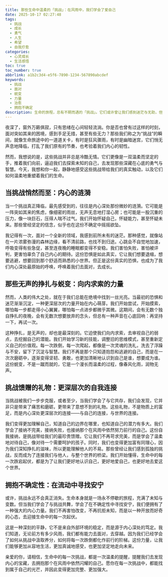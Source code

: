 ```yaml
---
title: 那些生命中温柔的「挑战」：在风雨中，我们学会了爱自己
date: 2025-10-17 02:27:48
tags:
  - 挑战
  - 成长
  - 勇气
  - 人生
  - 希望
  - 自我疗愈
categories:
  - 心灵成长
  - 生活感悟
toc: true
toc_number: true
abbrlink: a1b2c3d4-e5f6-7890-1234-567890abcdef
keywords:
  - 挑战
  - 面对
  - 蜕变
  - 力量
  - 治愈
  - 拥抱不确定
description: 生命的旅程，总有不期而遇的「挑战」。它们或许曾让我们感到迷茫与无助，但正是这些看似艰难的时刻，温柔地雕刻着我们的内心，教会我们如何更深地爱自己，如何在风雨中找到前行的力量。
---
```


夜深了，窗外万籁俱寂，只有思绪在心间轻轻流淌。你是否也曾有过这样的时刻，面对突如其来的困境，感到手足无措，甚至有些无力？那些我们称之为“挑战”的瞬间，就像生命旅途中的一道道关卡，有时是狂风骤雨，有时是幽暗迷宫，它们悄无声息地降临，打乱了我们原有的节奏，也考验着我们内心的韧性。

然而，我想说的是，这些挑战并非总是冷酷无情。它们更像是一双温柔而坚定的手，推着我们向前，逼迫我们去探索未知的自己，去发现那些深藏在心底的勇气与智慧。今天，我想和你一起，静静地感受这些挑战带给我们的真实触动，以及它们如何温柔地重塑着我们的生命。

## 当挑战悄然而至：内心的涟漪

当一个挑战真正降临，最先感受到的，往往是内心深处那份微妙的涟漪。它可能是一阵突如其来的焦虑，像细密的雨丝，无声无息地打湿心房；也可能是一股沉重的压力，像一块巨石，压得人喘不过气。我们开始怀疑自己，怀疑能力，甚至怀疑未来。那些曾经坚定的信念，似乎也在这份不确定中摇摇欲坠。

我记得有一次，面对一个全新的领域，我感到前所未有的迷茫。那种感觉，就像站在一片浓雾弥漫的森林边缘，看不清前路，也找不到归途。心跳会不自觉地加速，呼吸变得有些急促，甚至连夜晚的睡眠都变得不安稳。我们害怕失败，害怕被评判，更害怕辜负了自己内心的期待。这份恐惧是如此真实，它让我们想要退缩，想要逃避，想要回到那个舒适而熟悉的小世界。但正是这份真实的恐惧，也成为了我们内心深处最原始的呼唤，呼唤着我们去面对，去成长。

## 那些无声的挣扎与蜕变：向内求索的力量

然而，人类的伟大之处，就在于我们总能在绝境中找到一丝光亮。当最初的恐惧和迷茫渐渐沉淀，一种更深层次的力量开始在内心萌芽。我们开始尝试，开始摸索，哪怕每一步都走得小心翼翼，哪怕每一点进步都微乎其微。这期间，会有无数个独自挣扎的夜晚，会有无数次想要放弃的念头，但总有一种声音在心底回响：再坚持一下，再试一次。

这种挣扎，是无声的，却也是最深刻的。它迫使我们向内求索，去审视自己的弱点，去挖掘自己的潜能。我们开始学习新的技能，调整旧的思维模式，甚至重新定义自己的价值观。每一次跌倒，每一次爬起，都像是一次灵魂的洗礼，洗去了浮躁与不安，留下了沉淀与智慧。我们不再是那个只知道抱怨和逃避的自己，而是在一次次磨砺中，逐渐变得坚韧、勇敢，也更加清晰地认识到自己是谁，想要成为谁。这份蜕变，不是一蹴而就的，它是一个漫长而温柔的过程，像春风化雨，润物无声。

## 挑战馈赠的礼物：更深层次的自我连接

当挑战被我们一步步克服，或者至少，当我们学会了与它共存，我们会发现，它并非只是带来了痛苦和磨砺，更带来了意想不到的礼物。这些礼物，不是物质上的富足，而是内心深处更深层次的连接——与自己的连接，与世界的连接。

我们变得更加理解自己，知道自己的边界在哪里，也知道自己的潜力有多大。我们学会了接纳不完美，接纳失败，也接纳那个在风雨中依然努力前行的自己。这份自我接纳，是挑战带给我们的最珍贵馈赠。它让我们不再苛求完美，而是学会了温柔地对待自己，像对待一个需要呵护的孩子。同时，我们也变得更加富有同理心，因为我们深知挣扎的滋味，所以更能理解他人的不易。那些曾经让我们感到孤独的挑战，反而成为了连接我们与他人，与整个世界的桥梁。我们开始懂得，生命中的每一次跌宕起伏，都是为了让我们更好地认识自己，更好地爱自己，也更好地去爱这个世界。

## 拥抱不确定性：在流动中寻找安宁

或许，挑战永远不会真正消失。生命本身就是一场永不停歇的旅程，充满了未知与变数。但当我们学会了与挑战共舞，学会了在不确定性中寻找安宁，我们便拥有了一种强大的内心力量。我们不再害怕改变，不再抗拒未知，而是以一种开放而好奇的心态，去迎接生命中的每一次起伏。

这是一种深刻的平静，它不是来自外部环境的稳定，而是源于内心深处的笃定。我们知道，无论前方有多少风雨，我们都有能力去面对，去穿越。因为我们已经学会了如何从挑战中汲取养分，如何将每一次跌倒都化作前行的阶梯。这份力量，让我们能够更加从容地生活，更加真诚地感受，也更加坚定地走向未来。

亲爱的你，请相信，生命中的每一次挑战，都是一次温柔的提醒，提醒我们去发现内心的宝藏，去拥抱那个在风雨中依然闪耀的自己。愿你在每一次挑战中，都能找到属于自己的光芒，并因此变得更加完整、更加强大。